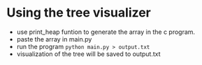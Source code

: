 # Using the tree visualizer

- use print_heap funtion to generate the array in the c program.
- paste the array in main.py
- run the program
  `python main.py > output.txt`
- visualization of the tree will be saved to output.txt
